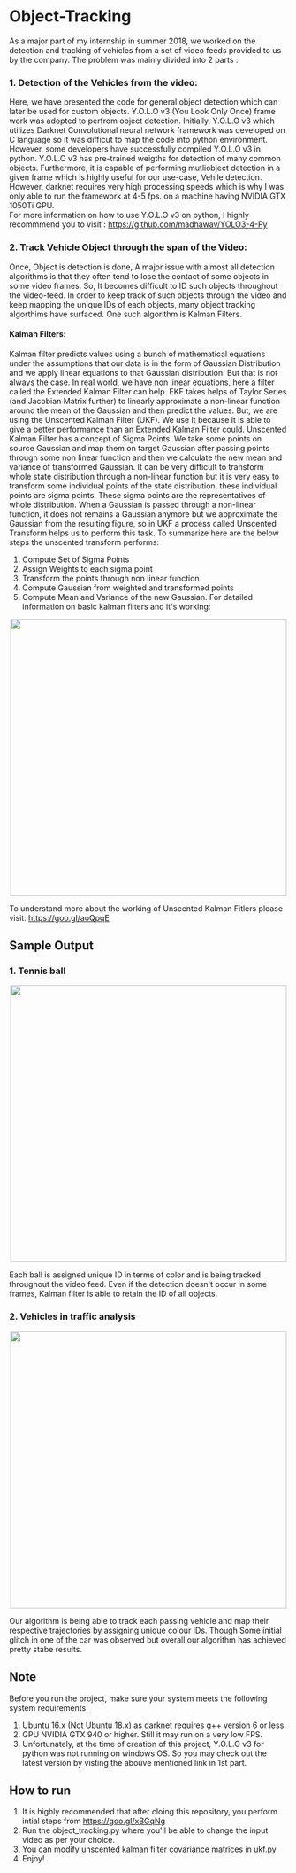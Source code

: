 # Object-Tracking

As a major part of my internship in summer 2018, we worked on the detection and tracking of vehicles from a set of video feeds provided to us by the company.
The problem was mainly divided into 2 parts :
### 1. Detection of the Vehicles from the video:
Here, we have presented the code for general object detection which can later be used for custom objects. Y.O.L.O v3 (You Look Only Once) frame work was adopted to perfrom object detection. Initially, Y.O.L.O v3 which utilizes Darknet Convolutional neural network framework was developed on C language so it was difficut to map the code into python environment. However, some developers have successfully compiled Y.O.L.O v3 in python. Y.O.L.O v3 has pre-trained weigths for detection of many common objects. Furthermore, it is capable of performing mutliobject detection in a given frame which is highly useful for our use-case, Vehile detection. However, darknet requires very high processing speeds which is why I was only able to run the framework at 4-5 fps. on a machine having NVIDIA GTX 1050Ti GPU.   
For more information on how to use Y.O.L.O v3 on python, I highly recommmend you to visit : https://github.com/madhawav/YOLO3-4-Py

### 2. Track Vehicle Object through the span of the Video:
Once, Object is detection is done, A major issue with almost all detection algorithms is that they often tend to lose the contact of some objects in some video frames. So, It becomes difficult to ID such objects throughout the video-feed. In order to keep track of such objects through the video and keep mapping the unique IDs of each objects, many object tracking algorthims have surfaced. One such algorithm is Kalman Filters. 
#### Kalman Filters:
Kalman filter predicts values using a bunch of mathematical equations under the assumptions that our data is in the form of Gaussian Distribution and we apply linear equations to that Gaussian distribution. But that is not always the case. In real world, we have non linear equations, here a filter called the Extended Kalman Filter can help. EKF takes helps of Taylor Series (and Jacobian Matrix further) to linearly approximate a non-linear function around the mean of the Gaussian and then predict the values.
But, we are using the Unscented Kalman Filter (UKF). We use it because it is able to give a better performance than an Extended Kalman Filter could. Unscented Kalman Filter has a concept of Sigma Points. We take some points on source Gaussian and map them on target Gaussian after passing points through some non linear function and then we calculate the new mean and variance of transformed Gaussian. It can be very difficult to transform whole state distribution through a non-linear function but it is very easy to transform some individual points of the state distribution, these individual points are sigma points. These sigma points are the representatives of whole distribution. 
When a Gaussian is passed through a non-linear function, it does not remains a Gaussian anymore but we approximate the Gaussian from the resulting figure, so in UKF a process called Unscented Transform​ helps us to perform this task. To summarize here are the below steps the unscented transform performs:
1. Compute Set of Sigma Points
2. Assign Weights to each sigma point
3. Transform the points through non linear function
4. Compute Gaussian from weighted and transformed points
5. Compute Mean and Variance of the new Gaussian.
For detailed information on basic kalman filters and it's working:
<p align="center">
<a href="https://youtu.be/CaCcOwJPytQ?list=PLX2gX-ftPVXU3oUFNATxGXY90AULiqnWT">
<img src="https://user-images.githubusercontent.com/22682743/49422066-4fd1e900-f7b8-11e8-9dc7-79d91d11b798.png" width="500">
</a>
</p>

To understand more about the working of Unscented Kalman Fitlers please visit: https://goo.gl/aoQpqE

## Sample Output  
### 1. Tennis ball
<p align="center">
<img src="https://user-images.githubusercontent.com/22682743/49423215-b6f19c80-f7bc-11e8-8495-ccdff645155a.gif" width="500">
</p>

Each ball is assigned unique ID in terms of color and is being tracked throughout the video feed. Even if the detection doesn't occur in some frames, Kalman filter is able to retain the ID of all objects.

### 2. Vehicles in traffic analysis  
<p align="center">
<img src="https://user-images.githubusercontent.com/22682743/49423659-33d14600-f7be-11e8-9e20-442ed2bb975c.gif" width="500">
</p>

Our algorithm is being able to track each passing vehicle and map their respective trajectories by assigning unique colour IDs. Though Some initial glitch in one  of the car was observed but overall our algorithm has achieved pretty stabe results. 


## Note
Before you run the project, make sure your system meets the following system requirements:
1. Ubuntu 16.x (Not Ubuntu 18.x) as darknet requires g++ version 6 or less.
2. GPU NVIDIA GTX 940 or higher. Still it may run on a very low FPS.
3. Unfortunately, at the time of creation of this project, Y.O.L.O v3 for python was not running on windows OS. So you may check out the latest version by visting the abouve mentioned link in 1st part.

## How to run
1. It is highly recommended that after cloing this repository, you perform intial steps from https://goo.gl/xBGqNg
2. Run the object_tracking.py where you'll be able to change the input video as per your choice.
3. You can modify unscented kalman filter covariance matrices in ukf.py 
4. Enjoy!


